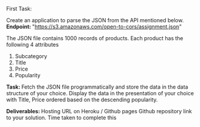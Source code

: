First Task:

Create an application to parse the JSON from the API mentioned below. <br>
<b>Endpoint: </b> "https://s3.amazonaws.com/open-to-cors/assignment.json"


The JSON file contains 1000 records of products. Each product has the following 4 attributes 
1. Subcategory
2. Title
3. Price
4. Popularity 

<b> Task: </b>
Fetch the JSON file programmatically and store the data in the data structure of your choice.
Display the data in the presentation of your choice with Title, Price ordered based on the descending popularity.

<b> Deliverables: </b>
Hosting URL on Heroku / Github pages
Github repository link to your solution.
Time taken to complete this

